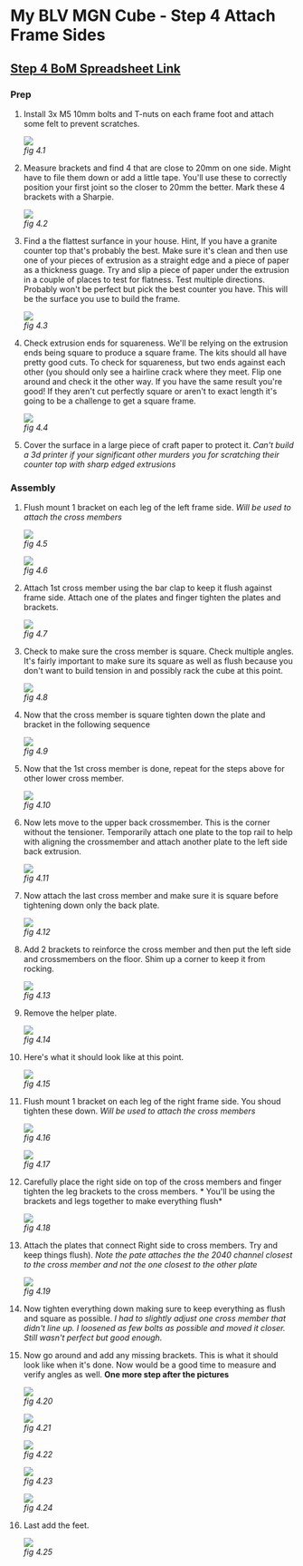 # My BLV MGN Cube - Step 4 Attach Frame Sides

## [Step 4 BoM Spreadsheet Link](https://docs.google.com/spreadsheets/d/e/2PACX-1vTVx7BvB3V7CozF2l4eWkNntWrHSjOawmrsi_bRSVxQLIGVlfZTYEGp8a6fHpENV6hV2cn9PrDLHHl0/pubhtml?gid=1327460964&single=true)

### Prep
1. Install 3x M5 10mm bolts and T-nuts on each frame foot and attach some felt to prevent scratches.

    ![](img/04-footFelt.jpeg)\
    *fig 4.1*

2. Measure brackets and find 4 that are close to 20mm on one side. Might have to file them down or add a little tape. You'll use these to correctly position your first joint so the closer to 20mm the better. Mark these 4 brackets with a Sharpie.

    ![](img/03-4bracketsLessThan20.jpeg)\
    *fig 4.2*



3. Find a the flattest surfance in your house. Hint, If you have a granite counter top that's probably the best. Make sure it's clean and then use one of your pieces of extrusion as a straight edge and a piece of paper as a thickness guage. Try and slip a piece of paper under the extrusion in a couple of places to test for flatness. Test multiple directions. Probably won't be perfect but pick the best counter you have. This will be the surface you use to build the frame.

    ![](img/03-TestFlatSurface.jpeg)\
    *fig 4.3*

4. Check extrusion ends for squareness. We'll be relying on the extrusion ends being square to produce a square frame. The kits should all have pretty good cuts. To check for squareness, but two ends against each other (you should only see a hairline crack where they meet. Flip one around and check it the other way. If you have the same result you're good! If they aren't cut perfectly square or aren't to exact length it's going to be a challenge to get a square frame.

    ![](img/03-ExtEndCheck.jpeg)\
    *fig 4.4*

5. Cover the surface in a large piece of craft paper to protect it. *Can't build a 3d printer if your significant other murders you for scratching their counter top with sharp edged extrusions*

### Assembly

1. Flush mount 1 bracket on each leg of the left frame side. *Will be used to attach the cross members*

    ![](img/04-flushMountSide.jpeg)\
    *fig 4.5*


    ![](img/04-mountedLowerBrackets.jpeg)\
    *fig 4.6*

2. Attach 1st cross member using the bar clap to keep it flush against frame side. Attach one of the plates and finger tighten the plates and brackets.

    ![](img/04-firstCrossMember.jpeg)\
    *fig 4.7*

3. Check to make sure the cross member is square. Check multiple angles. It's fairly important to make sure its square as well as flush because you don't want to build tension in and possibly rack the cube at this point.

    ![](img/04-CheckSquareLowerLt.jpeg)\
    *fig 4.8*

4. Now that the cross member is square tighten down the plate and bracket in the following sequence

    ![](img/04-TightenLowerLt.jpeg)\
    *fig 4.9*

5. Now that the 1st cross member is done, repeat for the steps above for other lower cross member.

    ![](img/04-LeftBackCrossmember.jpeg)\
    *fig 4.10*

6. Now lets move to the upper back crossmember. This is the corner without the tensioner. Temporarily attach one plate to the top rail to help with aligning the crossmember and attach another plate to the left side back extrusion.

    ![](img/04-BackTopPlates.jpeg)\
    *fig 4.11*

7. Now attach the last cross member and make sure it is square before tightening down only the back plate.

    ![](img/04-AttachTopCrossMember.jpeg)\
    *fig 4.12*


8. Add 2 brackets to reinforce the cross member and then put the left side and crossmembers on the floor. Shim up a corner to keep it from rocking.

    ![](img/04-TopCrossbraceOnFloor.jpeg)\
    *fig 4.13*

9. Remove the helper plate.

    ![](img/04-HelperPlateRemove.jpeg)\
    *fig 4.14*

10. Here's what it should look like at this point.


    ![](img/04-LeftwCrossMembers.jpeg)\
    *fig 4.15*

11. Flush mount 1 bracket on each leg of the right frame side. You shoud tighten these down. *Will be used to attach the cross members*

    ![](img/04-flushMountSide.jpeg)\
    *fig 4.16*


    ![](img/04-mountedLowerBrackets.jpeg)\
    *fig 4.17*

12. Carefully place the right side on top of the cross members and finger tighten the leg brackets to the cross members. * You'll be using the brackets and legs together to make everything flush*

    ![](img/04-RightSideBracket.jpeg)\
    *fig 4.18*

13. Attach the plates that connect Right side to cross members. Try and keep things flush). *Note the pate attaches the the 2040 channel closest to the cross member and not the one closest to the other plate*

    ![](img/04-RightSideCrossPlate.jpeg)\
    *fig 4.19*

14. Now tighten everything down making sure to keep everything as flush and square as possible. *I had to slightly adjust one cross member that didn't line up. I loosened as few bolts as possible and moved it closer. Still wasn't perfect but good enough.*

15. Now go around and add any missing brackets. This is what it should look like when it's done. Now would be a good time to measure and verify angles as well. **One more step after the pictures**


    ![](img/04-FrameFront.jpeg)\
    *fig 4.20*

    ![](img/04-FrameLeft.jpeg)\
    *fig 4.21*

    ![](img/04-FrameRight.jpeg)\
    *fig 4.22*

    ![](img/04-FrameBack.jpeg)\
    *fig 4.23*

    ![](img/04-FrameBottom.jpeg)\
    *fig 4.24*

16. Last add the feet.

    ![](img/04-MountedFoot.jpeg)\
    *fig 4.25*



